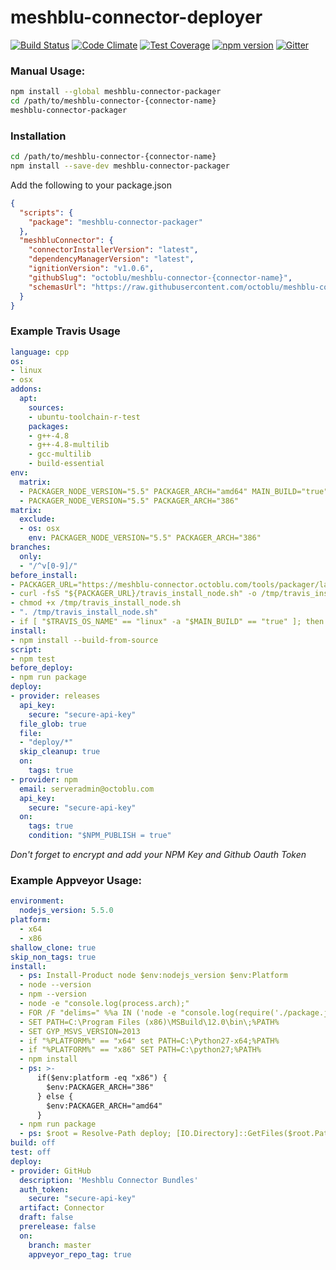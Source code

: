 # meshblu-connector-deployer
[![Build Status](https://travis-ci.org/octoblu/meshblu-connector-packager.svg?branch=master)](https://travis-ci.org/octoblu/meshblu-connector-packager)
[![Code Climate](https://codeclimate.com/github/octoblu/meshblu-connector-packager/badges/gpa.svg)](https://codeclimate.com/github/octoblu/meshblu-connector-packager)
[![Test Coverage](https://codeclimate.com/github/octoblu/meshblu-connector-packager/badges/coverage.svg)](https://codeclimate.com/github/octoblu/meshblu-connector-packager)
[![npm version](https://badge.fury.io/js/.svg)](http://badge.fury.io/js/)
[![Gitter](https://badges.gitter.im/octoblu/help.svg)](https://gitter.im/octoblu/help)


### Manual Usage:

```bash
npm install --global meshblu-connector-packager
cd /path/to/meshblu-connector-{connector-name}
meshblu-connector-packager
```  

### Installation

```bash
cd /path/to/meshblu-connector-{connector-name}
npm install --save-dev meshblu-connector-packager
```

Add the following to your package.json

```json
{
  "scripts": {
    "package": "meshblu-connector-packager"
  },
  "meshbluConnector": {
    "connectorInstallerVersion": "latest",
    "dependencyManagerVersion": "latest",
    "ignitionVersion": "v1.0.6",
    "githubSlug": "octoblu/meshblu-connector-{connector-name}",
    "schemasUrl": "https://raw.githubusercontent.com/octoblu/meshblu-connector-{connector-name}/{schema-tag}/schemas.json"
  }
}
```

### Example Travis Usage

```yml
language: cpp
os:
- linux
- osx
addons:
  apt:
    sources:
    - ubuntu-toolchain-r-test
    packages:
    - g++-4.8
    - g++-4.8-multilib
    - gcc-multilib
    - build-essential
env:
  matrix:
  - PACKAGER_NODE_VERSION="5.5" PACKAGER_ARCH="amd64" MAIN_BUILD="true"
  - PACKAGER_NODE_VERSION="5.5" PACKAGER_ARCH="386"
matrix:
  exclude:
  - os: osx
    env: PACKAGER_NODE_VERSION="5.5" PACKAGER_ARCH="386"
branches:
  only:
  - "/^v[0-9]/"
before_install:
- PACKAGER_URL="https://meshblu-connector.octoblu.com/tools/packager/latest"
- curl -fsS "${PACKAGER_URL}/travis_install_node.sh" -o /tmp/travis_install_node.sh
- chmod +x /tmp/travis_install_node.sh
- ". /tmp/travis_install_node.sh"
- if [ "$TRAVIS_OS_NAME" == "linux" -a "$MAIN_BUILD" == "true" ]; then export NPM_PUBLISH="true"; fi
install:
- npm install --build-from-source
script:
- npm test
before_deploy:
- npm run package
deploy:
- provider: releases
  api_key:
    secure: "secure-api-key"
  file_glob: true
  file:
  - "deploy/*"
  skip_cleanup: true
  on:
    tags: true
- provider: npm
  email: serveradmin@octoblu.com
  api_key:
    secure: "secure-api-key"
  on:
    tags: true
    condition: "$NPM_PUBLISH = true"
```

*Don't forget to encrypt and add your NPM Key and Github Oauth Token*


### Example Appveyor Usage:

```yml
environment:
  nodejs_version: 5.5.0
platform:
  - x64
  - x86
shallow_clone: true
skip_non_tags: true
install:
  - ps: Install-Product node $env:nodejs_version $env:Platform
  - node --version
  - npm --version
  - node -e "console.log(process.arch);"
  - FOR /F "delims=" %%a IN ('node -e "console.log(require('./package.json').version)"') DO SET PACKAGE_VERSION=%%~a
  - SET PATH=C:\Program Files (x86)\MSBuild\12.0\bin\;%PATH%
  - SET GYP_MSVS_VERSION=2013
  - if "%PLATFORM%" == "x64" set PATH=C:\Python27-x64;%PATH%
  - if "%PLATFORM%" == "x86" SET PATH=C:\python27;%PATH%
  - npm install
  - ps: >-
      if($env:platform -eq "x86") {
        $env:PACKAGER_ARCH="386"
      } else {
        $env:PACKAGER_ARCH="amd64"
      }
  - npm run package
  - ps: $root = Resolve-Path deploy; [IO.Directory]::GetFiles($root.Path, '*.*', 'AllDirectories') | % { Push-AppveyorArtifact $_ -FileName $_.Substring($root.Path.Length + 1) -DeploymentName Connector }
build: off
test: off
deploy:
- provider: GitHub
  description: 'Meshblu Connector Bundles'
  auth_token:
    secure: "secure-api-key"
  artifact: Connector
  draft: false
  prerelease: false
  on:
    branch: master
    appveyor_repo_tag: true
```
